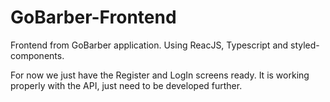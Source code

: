 # GoBarber-Frontend
Frontend from GoBarber application. Using ReacJS, Typescript and styled-components.

For now we just have the Register and LogIn screens ready. 
It is working properly with the API, just need to be developed further.
